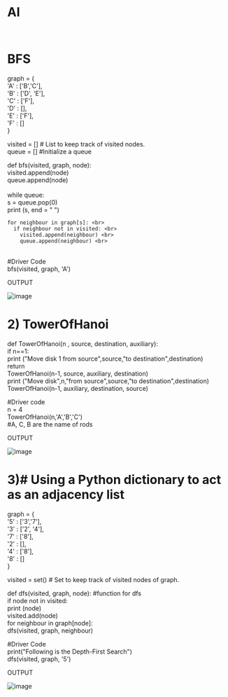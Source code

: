 # AI  <br> <br>
# BFS <br>
graph = { <br>
  'A' : ['B','C'], <br>
  'B' : ['D', 'E'], <br>
  'C' : ['F'], <br>
  'D' : [], <br>
  'E' : ['F'], <br>
  'F' : [] <br>
} <br>

visited = [] # List to keep track of visited nodes. <br>
queue = []     #Initialize a queue <br>

def bfs(visited, graph, node): <br>
  visited.append(node) <br>
  queue.append(node) <br>
 <br>
  while queue: <br>
    s = queue.pop(0)  <br>
    print (s, end = " ")  <br>

    for neighbour in graph[s]: <br>
      if neighbour not in visited: <br>
        visited.append(neighbour) <br>
        queue.append(neighbour) <br>
 <br>
#Driver Code <br>
bfs(visited, graph, 'A') <br>


OUTPUT <br>

![image](https://user-images.githubusercontent.com/97940767/206164794-bf51c66d-c080-4036-b84f-eb05b929570d.png) <br>





# 2) TowerOfHanoi <br>


def TowerOfHanoi(n , source, destination, auxiliary): <br>
    if n==1: <br>
        print ("Move disk 1 from source",source,"to destination",destination) <br>
        return <br>
    TowerOfHanoi(n-1, source, auxiliary, destination) <br>
    print ("Move disk",n,"from source",source,"to destination",destination) <br>
    TowerOfHanoi(n-1, auxiliary, destination, source) <br>
         
#Driver code <br>
n = 4 <br>
TowerOfHanoi(n,'A','B','C') <br>
#A, C, B are the name of rods <br>

OUTPUT <br>

![image](https://user-images.githubusercontent.com/97940767/206164983-912efb1f-7dec-408d-9d0f-66efdd4cead7.png) <br>


# 3)# Using a Python dictionary to act as an adjacency list <br>
graph = { <br>
  '5' : ['3','7'], <br>
  '3' : ['2', '4'], <br>
  '7' : ['8'], <br>
  '2' : [], <br>
  '4' : ['8'], <br>
  '8' : [] <br>
} <br>

visited = set() # Set to keep track of visited nodes of graph. <br>

def dfs(visited, graph, node):  #function for dfs  <br>
    if node not in visited: <br>
        print (node) <br>
        visited.add(node) <br>
        for neighbour in graph[node]: <br>
            dfs(visited, graph, neighbour) <br>

#Driver Code <br>
print("Following is the Depth-First Search") <br>
dfs(visited, graph, '5') <br>

OUTPUT <br>

![image](https://user-images.githubusercontent.com/97940767/206165384-75cd3897-907f-46a2-bb8a-e656c4523845.png) <br>


